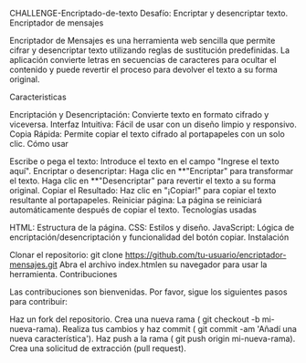 CHALLENGE-Encriptado-de-texto
Desafío: Encriptar y desencriptar texto.
Encriptador de mensajes

Encriptador de Mensajes es una herramienta web sencilla que permite cifrar y desencriptar texto utilizando reglas de sustitución predefinidas. La aplicación convierte letras en secuencias de caracteres para ocultar el contenido y puede revertir el proceso para devolver el texto a su forma original.

Caracteristicas

Encriptación y Desencriptación: Convierte texto en formato cifrado y viceversa.
Interfaz Intuitiva: Fácil de usar con un diseño limpio y responsivo.
Copia Rápida: Permite copiar el texto cifrado al portapapeles con un solo clic.
Cómo usar

Escribe o pega el texto: Introduce el texto en el campo "Ingrese el texto aquí".
Encriptar o desencriptar:
Haga clic en **"Encriptar" para transformar el texto.
Haga clic en **"Desencriptar" para revertir el texto a su forma original.
Copiar el Resultado: Haz clic en "¡Copiar!" para copiar el texto resultante al portapapeles.
Reiniciar página: La página se reiniciará automáticamente después de copiar el texto.
Tecnologías usadas

HTML: Estructura de la página.
CSS: Estilos y diseño.
JavaScript: Lógica de encriptación/desencriptación y funcionalidad del botón copiar.
Instalación

Clonar el repositorio:
git clone https://github.com/tu-usuario/encriptador-mensajes.git
Abra el archivo index.htmlen su navegador para usar la herramienta.
Contribuciones

Las contribuciones son bienvenidas. Por favor, sigue los siguientes pasos para contribuir:

Haz un fork del repositorio.
Crea una nueva rama ( git checkout -b mi-nueva-rama).
Realiza tus cambios y haz commit ( git commit -am 'Añadí una nueva característica').
Haz push a la rama ( git push origin mi-nueva-rama).
Crea una solicitud de extracción (pull request).
